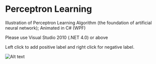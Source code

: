 # Perceptron Learning
Illustration of Perceptron Learning Algorithm (the foundation of artificial neural network); Animated in C# (WPF) 

Please use Visual Studio 2010 (.NET 4.0) or above

Left click to add positive label and right click for negative label.

![Alt text](http://i124.photobucket.com/albums/p24/moneypig/pla.jpg "snapshot")
